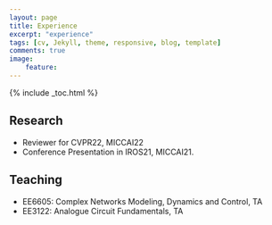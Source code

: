```yaml
---
layout: page
title: Experience
excerpt: "experience"
tags: [cv, Jekyll, theme, responsive, blog, template]
comments: true
image: 
    feature: 
---
```


{% include _toc.html %}


## Research
* Reviewer for CVPR22, MICCAI22
* Conference Presentation in IROS21, MICCAI21.

## Teaching
* EE6605: Complex Networks Modeling, Dynamics and Control, TA
* EE3122: Analogue Circuit Fundamentals, TA
